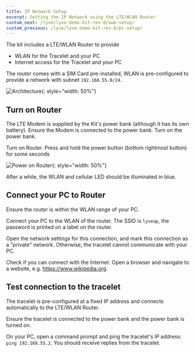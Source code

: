 ```yaml
---
title: IP Network Setup
excerpt: Setting the IP Network using the LTE/WLAN Router
custom_next: /lyve/lyve-demo-kit-rev-0/uwb-setup/
custom_previous: /lyve/lyve-demo-kit-rev-0/pc-setup/
---
```


The kit includes a LTE/WLAN Router to provide
* WLAN for the Tracelet and your PC
* Internet access for the Tracelet and your PC

The router comes with a SIM Card pre-installed, WLAN is pre-configured to provide a network with subnet `192.168.55.0/24`.

![Architecture](/user-docs/images/lyve/lyve-demo-kit-rev0-ip-network-setup1.svg){: style="width: 50%"}

## Turn on Router

The LTE Modem is supplied by the Kit's power bank (although it has its own battery). Ensure the Modem is connected to the power bank. Turn on the power bank.

Turn on Router. Press and hold the power button (bottom rightmost button) for some seconds

![Power on Router](/user-docs/images/lyve/zte-router-power-on.png){: style="width: 50%"}

After a while, the WLAN and cellular LED should be illuminated in blue.

## Connect your PC to Router

Ensure the router is within the WLAN range of your PC.

Connect your PC to the WLAN of the router. The SSID is `lyveap`, the password is printed on a label on the router.

Open the network settings for this connection, and mark this connection as a "private" network. Otherwise, the tracelet cannot communicate with your PC.

Check if you can connect with the Internet. Open a browser and navigate to a website, e.g. https://www.wikipedia.org.

## Test connection to the tracelet

The tracelet is pre-configured at a fixed IP address and connects automatically to the LTE/WLAN Router.

Ensure the tracelet is connected to the power bank and the power bank is turned on.

On your PC, open a command prompt and ping the tracelet's IP address: `ping 192.168.55.2`. You should receive replies from the tracelet.
